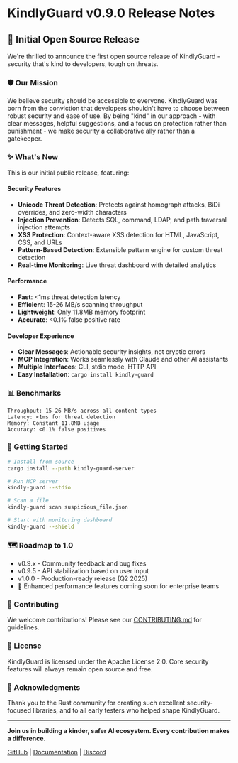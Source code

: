 # KindlyGuard v0.9.0 Release Notes

## 🎉 Initial Open Source Release

We're thrilled to announce the first open source release of KindlyGuard - security that's kind to developers, tough on threats.

### 🛡️ Our Mission

We believe security should be accessible to everyone. KindlyGuard was born from the conviction that developers shouldn't have to choose between robust security and ease of use. By being "kind" in our approach - with clear messages, helpful suggestions, and a focus on protection rather than punishment - we make security a collaborative ally rather than a gatekeeper.

### ✨ What's New

This is our initial public release, featuring:

#### Security Features
- **Unicode Threat Detection**: Protects against homograph attacks, BiDi overrides, and zero-width characters
- **Injection Prevention**: Detects SQL, command, LDAP, and path traversal injection attempts  
- **XSS Protection**: Context-aware XSS detection for HTML, JavaScript, CSS, and URLs
- **Pattern-Based Detection**: Extensible pattern engine for custom threat detection
- **Real-time Monitoring**: Live threat dashboard with detailed analytics

#### Performance
- **Fast**: <1ms threat detection latency
- **Efficient**: 15-26 MB/s scanning throughput
- **Lightweight**: Only 11.8MB memory footprint
- **Accurate**: <0.1% false positive rate

#### Developer Experience
- **Clear Messages**: Actionable security insights, not cryptic errors
- **MCP Integration**: Works seamlessly with Claude and other AI assistants
- **Multiple Interfaces**: CLI, stdio mode, HTTP API
- **Easy Installation**: `cargo install kindly-guard`

### 📊 Benchmarks

```
Throughput: 15-26 MB/s across all content types
Latency: <1ms for threat detection
Memory: Constant 11.8MB usage
Accuracy: <0.1% false positives
```

### 🚀 Getting Started

```bash
# Install from source
cargo install --path kindly-guard-server

# Run MCP server
kindly-guard --stdio

# Scan a file
kindly-guard scan suspicious_file.json

# Start with monitoring dashboard
kindly-guard --shield
```

### 🗺️ Roadmap to 1.0

- v0.9.x - Community feedback and bug fixes
- v0.9.5 - API stabilization based on user input
- v1.0.0 - Production-ready release (Q2 2025)
- 🚀 Enhanced performance features coming soon for enterprise teams

### 🤝 Contributing

We welcome contributions! Please see our [CONTRIBUTING.md](CONTRIBUTING.md) for guidelines.

### 📜 License

KindlyGuard is licensed under the Apache License 2.0. Core security features will always remain open source and free.

### 🙏 Acknowledgments

Thank you to the Rust community for creating such excellent security-focused libraries, and to all early testers who helped shape KindlyGuard.

---

**Join us in building a kinder, safer AI ecosystem. Every contribution makes a difference.**

[GitHub](https://github.com/kindlyguard/kindly-guard) | [Documentation](https://github.com/kindly-software/kindly-guard) | [Discord](https://github.com/kindly-software/kindly-guard/discussions)